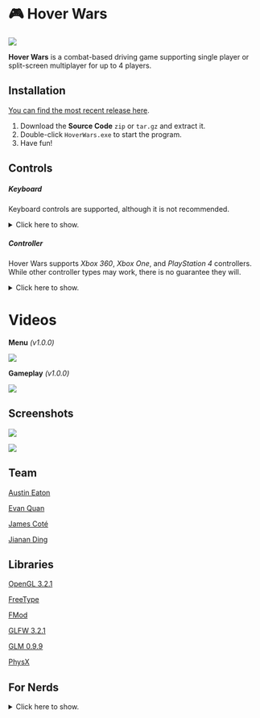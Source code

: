# :video_game: Hover Wars



![](https://raw.githubusercontent.com/wiki/EvanQuan/hover-wars/title.png)

**Hover Wars** is a combat-based driving game supporting single player or
split-screen multiplayer for up to 4 players.
## Installation

[You can find the most recent release
here](https://github.com/EvanQuan/hover-wars/releases).

1. Download the **Source Code** `zip` or `tar.gz` and extract it.
2. Double-click `HoverWars.exe` to start the program.
3. Have fun!

## Controls

##### Keyboard

Keyboard controls are supported, although it is not recommended.

<details>
<summary>Click here to show.</summary>

##### Movement

**W** - Move Forward

**A** - Move Left

**S** - Move Back

**D** - Move Right

**J** - Turn Left

**L** - Turn Right

##### Dash

**I** - Dash Forward

**H** - Dash Left

**K** - Dash Back

**;** - Dash Right

##### Abilities

**Space** - Rocket

**Left Shift** - Trail

**Left Control** - Spikes

</details>

##### Controller

Hover Wars supports *Xbox 360*, *Xbox One*, and *PlayStation 4* controllers.
While other controller types may work, there is no guarantee they will.

<details>
<summary>Click here to show.</summary>

**Left Joystick** - Move

**Right Joystick** - Turn

**Right Trigger** - Press to fire rocket

**Right Bumper** - Hold to switch to alternate camera

**Left Trigger** - Hold to activate flame trail

**Left Bumper** - Press to activate spikes

**X, Y, A, B** - Directional dash

**D-pad** - Honk

</details>

# Videos

**Menu** *(v1.0.0)*

[![](https://img.youtube.com/vi/dV13zdt2WYA/0.jpg)](https://www.youtube.com/watch?v=dV13zdt2WYA)

**Gameplay** *(v1.0.0)*

[![](https://img.youtube.com/vi/krGmpsAOZZE/0.jpg)](https://www.youtube.com/watch?v=krGmpsAOZZE)

## Screenshots

![](https://raw.githubusercontent.com/wiki/EvanQuan/hover-wars/gameplay01.png)

![](https://raw.githubusercontent.com/wiki/EvanQuan/hover-wars/gameplay02.png)

## Team

[Austin Eaton](https://github.com/austinen)

[Evan Quan](https://github.com/EvanQuan)

[James Coté](https://github.com/jamescote)

[Jianan Ding](https://github.com/jiananding)

## Libraries

[OpenGL 3.2.1](https://www.opengl.org/)

[FreeType](https://www.freetype.org/)

[FMod](https://www.fmod.com/)

[GLFW 3.2.1](https://www.glfw.org/)

[GLM 0.9.9](https://glm.g-truc.net/0.9.9/index.html)

[PhysX](https://www.geforce.com/hardware/technology/physx)

## For Nerds

<details>
<summary>Click here to show.</summary>

#### Compiling on Windows:

**Compiled using MSVS 2017.**

1. The Libraries and Settings should all be set up in the VS project.

#### Debug Commands (for Debug mode only)


##### Switching Keyboard Player

**1** - Player 1

**2** - Player 2

**3** - Player 3

**4** - Player 4

**F** - Toggle Wireframe Mode

**C** - Toggle Debug Camera for current player

**B** - Toggle Bounding Box rendering

**M** - Toggle Spatial Map Debug rendering

**Keypad 0** - Set User Interface display count to 0

**Keypad 1** - Set User Interface display count to 1

**Keypad 2** - Set User Interface display count to 2

**Keypad 3** - Set User Interface display count to 3

**Keypad 4** - Set User Interface display count to 4

**R** - Player 1 hits Player 2

**T** - Player 2 hits Player 1

**Left Click** - Spawns a particle Emitter at the mouse intersection with the
             xz-plane @ yAxis = 0

**Right Click** - Holding down Right Click and moving the mouse will allow you
              to adjust the camera around the vehicle

</details>
